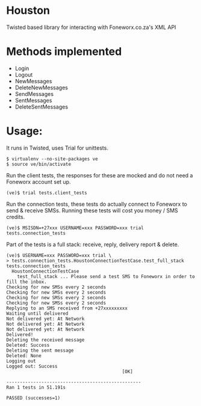 # Houston

Twisted based library for interacting with Foneworx.co.za's XML API

# Methods implemented

* Login
* Logout
* NewMessages
* DeleteNewMessages
* SendMessages
* SentMessages
* DeleteSentMessages

# Usage:

It runs in Twisted, uses Trial for unittests.

    $ virtualenv --no-site-packages ve
    $ source ve/bin/activate

Run the client tests, the responses for these are mocked and do not need
a Foneworx account set up.

    (ve)$ trial tests.client_tests

Run the connection tests, these tests do actually connect to Foneworx to send & receive SMSs. Running these tests will cost you money / SMS credits.

    (ve)$ MSISDN=+27xxx USERNAME=xxx PASSWORD=xxx trial tests.connection_tests

Part of the tests is a full stack: receive, reply, delivery report & delete.

    (ve)$ USERNAME=xxx PASSWORD=xxx trial \
    > tests.connection_tests.HoustonConnectionTestCase.test_full_stack
    tests.connection_tests
      HoustonConnectionTestCase
        test_full_stack ... Please send a test SMS to Foneworx in order to fill the inbox.
    Checking for new SMSs every 2 seconds
    Checking for new SMSs every 2 seconds
    Checking for new SMSs every 2 seconds
    Checking for new SMSs every 2 seconds
    Replying to an SMS received from +27xxxxxxxxx
    Waiting until delivered
    Not delivered yet: At Network
    Not delivered yet: At Network
    Not delivered yet: At Network
    Delivered!
    Deleting the received message
    Deleted: Success
    Deleting the sent message
    Deleted: None
    Logging out
    Logged out: Success
                                               [OK]
    
    --------------------------------------------------
    Ran 1 tests in 51.191s
    
    PASSED (successes=1)
    